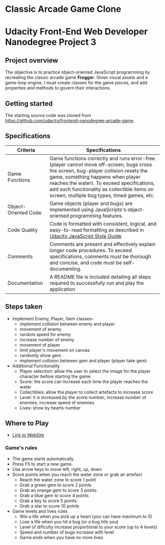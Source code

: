 # Classic Arcade Game Clone
Udacity Front-End Web Developer Nanodegree Project 3
===============================

## Project overview

The objective is to practice object-oriented JavaScript programming by recreating the classic arcade game **Frogger**.  Given visual assets and a game loop engine, I must create classes for the game pieces, and add properties and methods to govern their interactions.

## Getting started

The starting source code was cloned from https://github.com/udacity/frontend-nanodegree-arcade-game.

## Specifications

| Criteria              | Specifications    |
| --------------------- | ----------------- |
| Game Functions        | Game functions correctly and runs error-free (player cannot move off-screen, bugs cross the screen, bug-player collision resets the game, something happens when player reaches the water). To exceed specifications, add such functionality as collectible items on screen, multiple bug types, timed games, etc. |
| Object-Oriented Code  | Game objects (player and bugs) are implemented using JavaScripts's object-oriented programming features. |
| Code Quality          | Code is formatted with consistent, logical, and easy-to-read formatting as described in [Udacity JavaScript Style Guide](http://udacity.github.io/frontend-nanodegree-styleguide/javascript.html) |
| Comments              | Comments are present and effectively explain longer code procedures. To exceed specifications, comments must be thorough and concise, and code must be self-documenting. |
| Documentation         | A README file is included detailing all steps required to successfully run and play the application |

## Steps taken
* Implement Enemy, Player, Gem classes-
  - implement collision between enemy and player
  - movement of enemy
  - random speed for enemy
  - increase number of enemy
  - movement of player
  - limit player's movement on canvas
  - randomly show gem
  - implement collision between gem and player (player take gem)
* Additional Functionality
  - Player selection: allow the user to select the image for the player character before starting the game.
  - Score: the score can increase each time the player reaches the water
  - Collectibles: allow the player to collect artefacts to increase score
  - Level: it is increased by the score number; increase number of enemies; increase speed of enemies
  - Lives: show by hearts number

## Where to Play
* [Link to WebSite](https://vladmoisei.github.io/Fend-Arcade-Game-Vlad/)


### Game's rules
* The game starts automatically.
* Press F5 to start a new game.
* Use arrow keys to move left, right, up, down
* Score points when you reach the water zone or grab an artefact
  - Reach the water zone to score 1 point
  - Grab a green gem to score 2 points
  - Grab an orange gem to score 3 points
  - Grab a blue gem to score 4 points
  - Grab a key to score 5 points
  - Grab a star to score 10 points
* Game levels and lives rules
  - Win a life when you pick up a heart (you can have maximum to 5)
  - Lose a life when you hit a bug (or a bug hits you)
  - Level of dificulty increase proportional to your score (up to 4 levels)
  - Speed and number of bugs increase with level
  - Game ends when you have no more lives